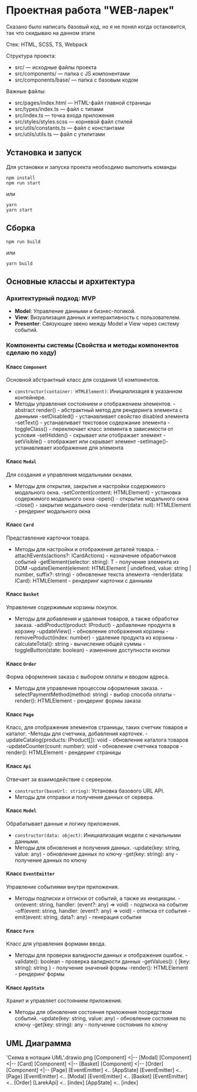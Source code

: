# Проектная работа "WEB-ларек"

Сказано было написать базовый код, но я не понял когда остановится, так что скидываю на данном этапе

Стек: HTML, SCSS, TS, Webpack

Структура проекта:
- src/ — исходные файлы проекта
- src/components/ — папка с JS компонентами
- src/components/base/ — папка с базовым кодом

Важные файлы:
- src/pages/index.html — HTML-файл главной страницы
- src/types/index.ts — файл с типами
- src/index.ts — точка входа приложения
- src/styles/styles.scss — корневой файл стилей
- src/utils/constants.ts — файл с константами
- src/utils/utils.ts — файл с утилитами

## Установка и запуск
Для установки и запуска проекта необходимо выполнить команды

```
npm install
npm run start
```

или

```
yarn
yarn start
```
## Сборка

```
npm run build
```

или

```
yarn build
```
## Основные классы и архитектура

### Архитектурный подход: MVP
- **Model**: Управление данными и бизнес-логикой.
- **View**: Визуализация данных и интерактивность с пользователем.
- **Presenter**: Связующее звено между Model и View через систему событий.

### Компоненты системы (Свойства и методы компонентов сделаю по ходу)

#### Класс `Component`
Основной абстрактный класс для создания UI компонентов.
- `constructor(container: HTMLElement)`: Инициализация в указанном контейнере.
- Методы управления состоянием и отображением элементов.
-abstract render() - абстрактный метод для рендеринга элемента с данными
-setDisabled() - устанавливает свойство disabled элемента
-setText() - устанавливает текстовое содержание элемента
-toggleClass() - переключает класс элемента в зависимости от условия
-setHidden() - скрывает или отображает элемент
-setVisible() - отображает или скрывает элемент
-setImage()- устанавливает изображение для элемента

#### Класс `Modal`
Для создания и управления модальными окнами.
- Методы для открытия, закрытия и настройки содержимого модального окна.
-setContent(content: HTMLElement) - установка содержимого модального окна
-open() - открытие модального окна
-close() - закрытие модального окна
-render(data: null): HTMLElement - рендеринг модального окна

#### Класс `Card`
Представление карточки товара.
- Методы для настройки и отображения деталей товара.
-attachEvents(actions?: ICardActions) - назначение обработчиков событий
-getElement<T extends HTMLElement>(selector: string): T - получение элемента из DOM
-updateElement(element: HTMLElement | undefined, value: string | number, suffix?: string) - обновление текста элемента
-render(data: ICard): HTMLElement - рендеринг карточки с данными

#### Класс `Basket`
Управление содержимым корзины покупок.
- Методы для добавления и удаления товаров, а также обработки заказа.
-addProduct(product: IProduct) - добавление продукта в корзину
-updateView() - обновление отображения корзины
-removeProduct(index: number) - удаление продукта из корзины
-calculateTotal(): string - вычисление общей суммы
-toggleButton(state: boolean) - изменение доступности кнопки

#### Класс `Order`
Форма оформления заказа с выбором оплаты и вводом адреса.
- Методы для управления процессом оформления заказа.
-selectPaymentMethod(method: string) - выбор способа оплаты
-render(): HTMLElement - рендеринг формы заказа

#### Класс `Page`
Класс, для отображения элементов страницы, таких счетчик товаров и каталог.
-Методы для счетчика, добавления карточек.
-updateCatalog(products: IProduct[]): void - обновление каталога товаров
-updateCounter(count: number): void - обновление счетчика товаров
-render(): HTMLElement - рендеринг страницы

#### Класс `Api`
Отвечает за взаимодействие с сервером.
- `constructor(baseUrl: string)`: Установка базового URL API.
- Методы для отправки и получения данных от сервера.

#### Класс `Model`
Обрабатывает данные и логику приложения.
- `constructor(data: object)`: Инициализация модели с начальными данными.
- Методы для обновления и получения данных.
-update(key: string, value: any) - обновление данных по ключу
-get(key: string): any - получение данных по ключу

#### Класс `EventEmitter`
Управление событиями внутри приложения.
- Методы подписки и отписки от событий, а также их инициации.
-on(event: string, handler: (event?: any) => void) - подписка на событие
-off(event: string, handler: (event?: any) => void) - отписка от события
-emit(event: string, data?: any) - генерация события

#### Класс `Form`
Класс для управления формами ввода.
- Методы для проверки валидности данных и отображения ошибок.
-validate(): boolean - проверка валидности данных
-getValues(): { [key: string]: string } - получение значений формы
-render(): HTMLElement - рендеринг формы

#### Класс `AppState`
Хранит и управляет состоянием приложения.
- Методы для обновления состояния приложения посредством событий.
-update(key: string, value: any) - обновление состояния по ключу
-get(key: string): any - получение состояния по ключу

## UML Диаграмма
'Схема в нотации UML'.drawio.png
[Component] <|-- [Modal]
[Component] <|-- [Card]
[Component] <|-- [Basket]
[Component] <|-- [Order]
[Component] <|-- [Page]
[EventEmitter] <.. [AppState]
[EventEmitter] <.. [Page]
[EventEmitter] <.. [Modal]
[EventEmitter] <.. [Basket]
[EventEmitter] <.. [Order]
[LarekApi] <.. [index]
[AppState] <.. [index]